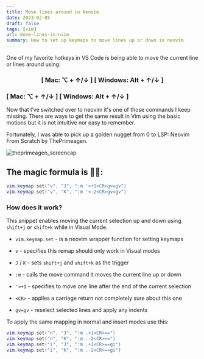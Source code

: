 ```yaml
---
title: Move lines around in Neovim
date: 2023-02-05
draft: false
tags: [vim]
url: move-lines-in-nvim
summary: How to set up keymaps to move lines up or down in neovim
---
```


One of my favorite hotkeys in VS Code is being able to move the current line or lines around using:

<h3 style="text-align: center;">[ Mac: ⌥ + ↑/↓ ] [ Windows: Alt + ↑/↓ ]</h3>

### [ Mac: ⌥ + ↑/↓ ] [ Windows: Alt + ↑/↓ ]

Now that I’ve switched over to neovim it's one of those commands I keep missing. There are ways to get the same result in Vim using the basic motions but it is not intuitive nor easy to remember.

Fortunately, I was able to pick up a golden nugget from 0 to LSP: Neovim From Scratch by ThePrimeagen.

![theprimeagen_screencap](https://i.imgur.com/RmLcrgI.png)

## The magic formula is 🎩🐇:

```lua
vim.keymap.set("v", "J", ":m '>+1<CR>gv=gv")
vim.keymap.set("v", "K", ":m '<-2<CR>gv=gv")
```

### How does it work?
This snippet enables moving the current selection up and down using `shift+j` or `shift+k` while in Visual Mode.

- `vim.keymap.set` - is a neovim wrapper function for setting keymaps

- `v` - specifies this remap should only work in Visual modes

- `J` / `K` - sets `shift+j` and `shift+k` as the trigger

- `:m` - calls the move command it moves the current line up or down

- `'>+1` - specifies to move one line after the end of the current selection

- `<CR>` - applies a carriage return not completely sure about this one

- `gv=gv` -  reselect selected lines and apply any indents

To apply the same mapping in normal and insert modes use this:

```lua
vim.keymap.set("n", "J", ":m .+1<CR>==")
vim.keymap.set("n", "K", ":m .-2<CR>==")
vim.keymap.set("i", "J", ":m .+1<CR>==gi")
vim.keymap.set("i", "K", ":m .-2<CR>==gi")
```

